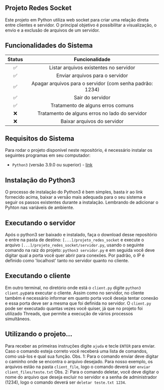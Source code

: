 ## Projeto Redes Socket

Este projeto em Python utiliza web socket para criar uma relação direta entre clientes e servidor. O principal objetivo é possibilitar a visualização, o envio e a exclusão de arquivos de um servidor.


## Funcionalidades do Sistema

|   Status       |                 Funcionalidade                |
| :-----------:  | :-------------------------------------------: |
|       ✅       | Listar arquivos existentes no servidor        |
|       ✅       | Enviar arquivos para o servidor               |
|       ✅       | Apagar arquivos para o servidor (com senha padrão: 1234)               |
|       ✅       | Sair do servidor                              |
|       ✅       | Tratamento de alguns erros comuns             |
|       ❌       | Tratamento de alguns erros no lado do servidor|
|       ❌       |   Baixar arquivos do servidor                 |


## Requisitos do Sistema

Para rodar o projeto disponível neste repositório, é necessário instalar os seguintes programas em seu computador:

- `Python3` (versão 3.9.0 ou superior) - [link](https://www.python.org/downloads/)

## Instalação do Python3

O processo de instalação do Python3 é bem simples, basta ir ao link fornecido acima, baixar a versão mais adequada para o seu sistema e seguir os passos existentes durante a instalação. Lembrando de adicionar o Pyhton nas variáveis de ambiente.

## Executando o servidor

Após o python3 ser baixado e instalado, faça o download desse repositório e entre na pasta de destino: `[...]/projeto_redes_socket` e execute o arquivo `[...]/projeto_redes_socket/servidor.py`, usando o seguinte comando na raiz do projeto: `python3 servidor.py` e em seguida você deve digitar qual a porta você quer abrir para conexões. Por padrão, o IP é definido como 'localhost' tanto no servidor quanto no cliente.

## Executando o cliente

Em outro terminal, no diretório onde está o `client.py` digite `python3 client.py`para executar o cliente. Assim como no servidor, no cliente também é necessário informar em quanto porta você deseja tentar conexão e essa porta deve ser a mesma que foi definida no servidor.
O `client.py` pode ser executado quantas vezes você quiser, já que no projeto foi utilizado Threads, que permite a execução de vários processos simultâneos.

## Utilizando o projeto...

Para receber as primeiras instruções digite `ajuda` e tecle `ENTER` para enviar.
Caso o comando esteja correto você receberá uma lista de comandos, como usá-los e qual sua função.
Obs. 1: Para o comando enviar deve digitar o caminho onde se encontra o arquivo desejado. Para nosso exemplo, os arquivos estão na pasta `client_file`, logo o comando deverá ser `enviar client_files/teste.txt`
Obs. 2: Para o comando deletar, você deve digitar o nome do arquivo que deseja excluir no servidor e a senha de administrador (1234), logo o comando deverá ser `deletar teste.txt 1234`.


